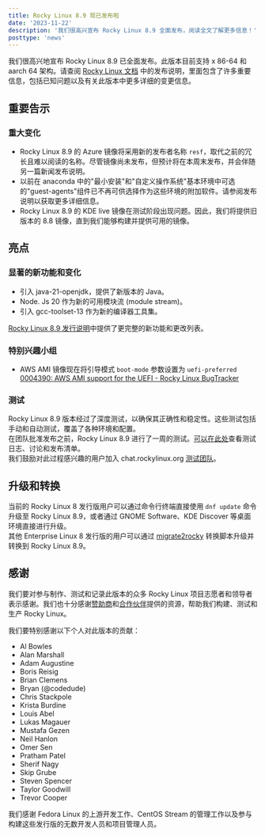 ```yaml
---
title: Rocky Linux 8.9 现已发布啦
date: '2023-11-22'
description: '我们很高兴宣布 Rocky Linux 8.9 全面发布，阅读全文了解更多信息！'
posttype: 'news'
---
```


我们很高兴地宣布 Rocky Linux 8.9 已全面发布。此版本目前支持 x 86-64 和 aarch 64 架构。请查阅 [Rocky Linux 文档](https://docs.rockylinux.org/release_notes/8_9/) 中的发布说明，里面包含了许多重要信息，包括已知问题以及有关此版本中更多详细的变更信息。  
   
## 重要告示  
   
### 重大变化  
   
- Rocky Linux 8.9 的 Azure 镜像将采用新的发布者名称 `resf`，取代之前的冗长且难以阅读的名称。尽管镜像尚未发布，但预计将在本周末发布，并会伴随另一篇新闻发布说明。  
- 以前在 anaconda 中的"最小安装"和"自定义操作系统"基本环境中可选的"guest-agents"组件已不再可供选择作为这些环境的附加软件。请参阅发布说明以获取更多详细信息。 
- Rocky Linux 8.9 的 KDE live 镜像在测试阶段出现问题。因此，我们将提供旧版本的 8.8 镜像，直到我们能够构建并提供可用的镜像。  
   
## 亮点  
   
### 显著的新功能和变化  
   
- 引入 java-21-openjdk，提供了新版本的 Java。 
- Node. Js 20 作为新的可用模块流 (module stream)。
- 引入 gcc-toolset-13 作为新的编译器工具集。 
   
[Rocky Linux 8.9 发行说明](https://docs.rockylinux.org/release_notes/8_9/)中提供了更完整的新功能和更改列表。  
   
### 特别兴趣小组  
   
- AWS AMI 镜像现在将引导模式 `boot-mode` 参数设置为 `uefi-preferred` [0004390: AWS AMI support for the UEFI - Rocky Linux BugTracker](https://bugs.rockylinux.org/view.php?id=4390)  
   
### 测试  
   
Rocky Linux 8.9 版本经过了深度测试，以确保其正确性和稳定性。这些测试包括手动和自动测试，覆盖了各种环境和配置。  
在团队批准发布之前，Rocky Linux 8.9 进行了一周的测试。[可以在此处](https://chat.rockylinux.org/rocky-linux/channels/rocky-release-v89)查看测试日志、讨论和发布清单。  
我们鼓励对此过程感兴趣的用户加入 chat.rockylinux.org [测试团队]( https://chat.rockylinux.org/rocky-linux/channels/testing )。  
   
## 升级和转换  
   
当前的 Rocky Linux 8 发行版用户可以通过命令行终端直接使用 `dnf update` 命令升级至 Rocky Linux 8.9，或者通过 GNOME Software、KDE Discover 等桌面环境直接进行升级。  
其他 Enterprise Linux 8 发行版的用户可以通过 [migrate2rocky](https://github.com/rocky-linux/rocky-tools/blob/main/migrate2rocky/migrate2rocky.sh) 转换脚本升级并转换到 Rocky Linux 8.9。    
   
## 感谢  
   
我们要对参与制作、测试和记录此版本的众多 Rocky Linux 项目志愿者和领导者表示感谢。我们也十分感谢[赞助商](https://rockylinux.org/sponsors)和[合作伙伴](https://rockylinux.org/partners)提供的资源，帮助我们构建、测试和生产 Rocky Linux。  
   
我们要特别感谢以下个人对此版本的贡献：  
   
- Al Bowles
- Alan Marshall
- Adam Augustine
- Boris Reisig
- Brian Clemens
- Bryan (@codedude)
- Chris Stackpole
- Krista Burdine
- Louis Abel
- Lukas Magauer
- Mustafa Gezen
- Neil Hanlon
- Omer Sen
- Pratham Patel
- Sherif Nagy
- Skip Grube
- Steven Spencer
- Taylor Goodwill
- Trevor Cooper

   
我们感谢 Fedora Linux 的上游开发工作、CentOS Stream 的管理工作以及参与构建这些发行版的无数开发人员和项目管理人员。
